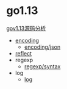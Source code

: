 # go1.13

[gov1.13源码分析](https://github.com/golang/go/tree/release-branch.go1.13)

- [encoding](/docs/encoding.md)
  - [encoding/json](/docs/encoding/json.md)
- [reflect](/docs/reflect.md)
- regexp
  - [regexp/syntax](/docs/regexp/syntax.md)
- log
  - [log](/docs/log/log.md)
